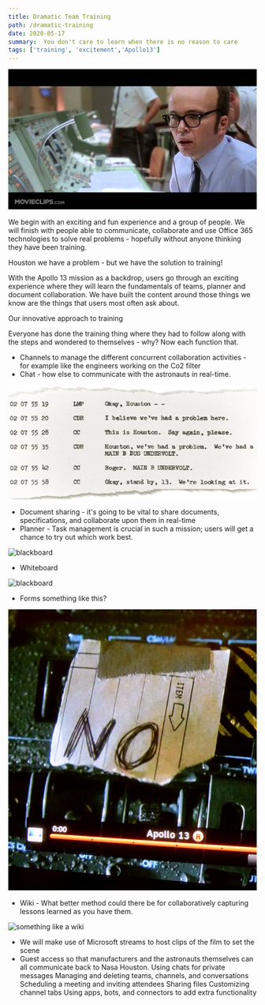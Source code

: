 ```yaml
---
title: Dramatic Team Training
path: /dramatic-training
date: 2020-05-17
summary:  You don't care to learn when there is no reason to care  
tags: ['training', 'excitement','Apollo13']
---
```


![problem](./images/problem.jpg)
 
We begin with an exciting and fun experience and a group of people. We will finish with people able to communicate, collaborate and use Office 365 technologies to solve real problems - hopefully without anyone thinking they have been training.

Houston we have a problem - but we have the solution to training!

With the Apollo 13 mission as a backdrop, users go through an exciting experience where they will learn the fundamentals of teams, planner and document collaboration. We have built the content around those things we know are the things that users most often ask about.

Our innovative approach to training 

Everyone has done the training thing where they had to follow along with the steps and wondered to themselves - why? Now each function that. 

* Channels to manage the different concurrent collaboration activities - for example like the engineers working on the Co2 filter 
* Chat - how else to communicate with the astronauts in real-time.

![chat](./images/apollo13chat.jpg)

* Document sharing - it's going to be vital to share documents, specifications, and collaborate upon them in real-time
* Planner  - Task management is crucial in such a mission; users will get a chance to try out which work best. 

![blackboard](./images/planner.jpg)

* Whiteboard 

![blackboard](./images/whiteboard.jpg)

* Forms something like this?

![blackboard](./images/no.jpg)


* Wiki -  What better method could there be for collaboratively capturing lessons learned as you have them. 

![something like a wiki](./images/wiki.jpg)


* We will make use of Microsoft streams to host clips of the film to set the scene 
* Guest access so that manufacturers and the astronauts themselves can all communicate back to Nasa Houston.
Using chats for private messages
Managing and deleting teams, channels, and conversations
Scheduling a meeting and inviting attendees
Sharing files
Customizing channel tabs
Using apps, bots, and connectors to add extra functionality